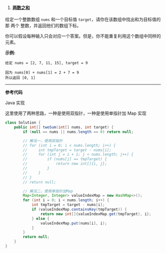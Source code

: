 1. #### [两数之和](https://leetcode-cn.com/problems/two-sum/)

给定一个整数数组 `nums` 和一个目标值 `target`，请你在该数组中找出和为目标值的那 两个 整数，并返回他们的数组下标。

你可以假设每种输入只会对应一个答案。但是，你不能重复利用这个数组中同样的元素。

**示例:**

```
给定 nums = [2, 7, 11, 15], target = 9

因为 nums[0] + nums[1] = 2 + 7 = 9
所以返回 [0, 1]
```

------

**参考代码**

Java 实现

这里使用了两种思路，一种是使用双指针，一种是使用单指针加 Map 实现

```java
class Solution {
    public int[] twoSum(int[] nums, int target) {
        if (null == nums || nums.length == 0) return null;

        // 解法一，使用双指针
        // for (int i = 0; i < nums.length; i++) {
        //     int tmpTarget = target - nums[i];
        //     for (int j = i + 1; j < nums.length; j++) {
        //         if (nums[j] == tmpTarget) {
        //             return new int[]{i, j};
        //         }
        //     }
        // }
        // return null;

        // 解法二，使用单指针加Map
        Map<Integer, Integer> valueIndexMap = new HashMap<>();
        for (int i = 0; i < nums.length; i++) {
            int tmpTarget = target - nums[i];
            if (valueIndexMap.containsKey(tmpTarget)) {
                return new int[]{valueIndexMap.get(tmpTarget), i};
            } else {
                valueIndexMap.put(nums[i], i);
            }
        }
        return null;
    }
}
```

